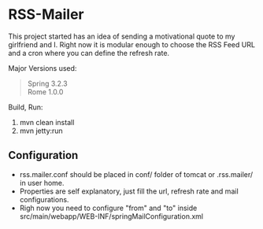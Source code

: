 RSS-Mailer
==========

This project started has an idea of sending a motivational quote to my girlfriend and I.
Right now it is modular enough to choose the RSS Feed URL and a cron where you can define the refresh rate.

Major Versions used:

> Spring 3.2.3  
> Rome 1.0.0

Build, Run:

1. mvn clean install
2. mvn jetty:run

## Configuration
- rss.mailer.conf should be placed in conf/ folder of tomcat or .rss.mailer/ in user home.
- Properties are self explanatory, just fill the url, refresh rate and mail configurations.
- Righ now you need to configure "from" and "to" inside src/main/webapp/WEB-INF/springMailConfiguration.xml
